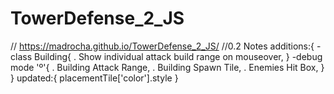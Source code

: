 # TowerDefense_2_JS
//
https://madrocha.github.io/TowerDefense_2_JS/
//0.2
Notes 
    additions:{
        -class Building{
            . Show individual attack build range on mouseover,
        }
        -debug mode 'º'{
            . Building Attack Range,
            . Building Spawn Tile,
            . Enemies Hit Box,
        }
    }
    updated:{
        placementTile['color'].style
    }